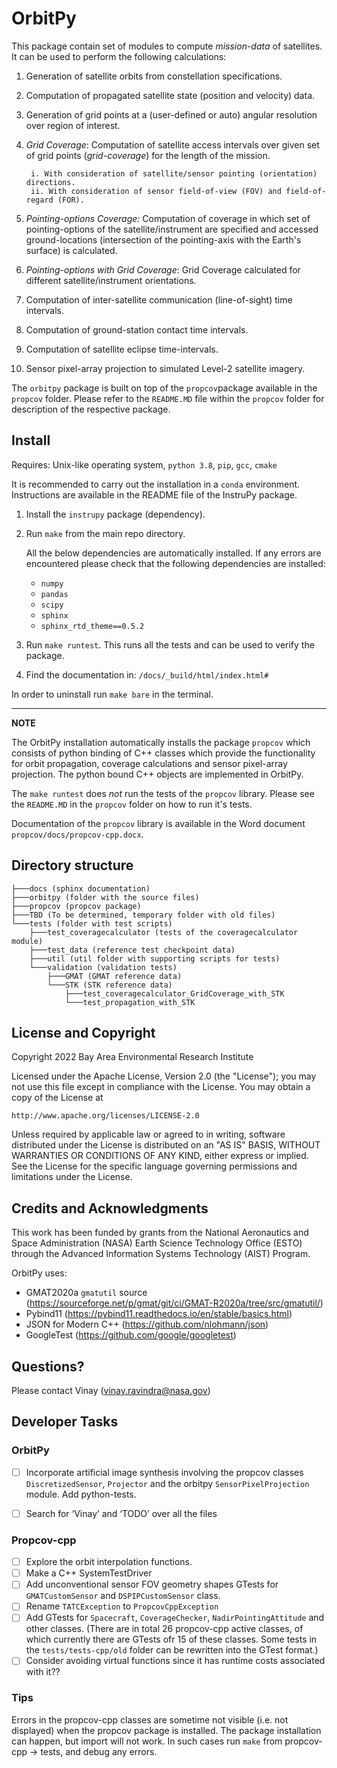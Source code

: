 # OrbitPy

This package contain set of modules to compute *mission-data* of satellites. It can be used to perform the following calculations:

1. Generation of satellite orbits from constellation specifications.
2. Computation of propagated satellite state (position and velocity) data.
3. Generation of grid points at a (user-defined or auto) angular resolution over region of interest.
4. *Grid Coverage*: Computation of satellite access intervals over given set of grid points (*grid-coverage*) for the length of the mission.

        i. With consideration of satellite/sensor pointing (orientation) directions.
        ii. With consideration of sensor field-of-view (FOV) and field-of-regard (FOR).
5. *Pointing-options Coverage:* Computation of coverage in which set of pointing-options of the satellite/instrument are specified and accessed ground-locations (intersection of the pointing-axis with the Earth's surface) is calculated.
6. *Pointing-options with Grid Coverage*: Grid Coverage calculated for different satellite/instrument orientations.
7. Computation of inter-satellite communication (line-of-sight) time intervals.
8. Computation of ground-station contact time intervals.
9. Computation of satellite eclipse time-intervals.
10. Sensor pixel-array projection to simulated Level-2 satellite imagery.

The `orbitpy` package is built on top of the `propcov`package available in the `propcov` folder. Please refer to the `README.MD` file within the `propcov` folder for description of the respective package.

## Install

Requires: Unix-like operating system, `python 3.8`, `pip`, `gcc`, `cmake`

It is recommended to carry out the installation in a `conda` environment. Instructions are available in the README file of the InstruPy package.

1.  Install the `instrupy` package (dependency).

2.  Run `make` from the main repo directory.

    All the below dependencies are automatically installed. If any errors are encountered please check that the following dependencies are 
    installed:

    * `numpy`
    * `pandas`
    * `scipy`
    * `sphinx`
    * `sphinx_rtd_theme==0.5.2`

3.  Run `make runtest`. This runs all the tests and can be used to verify the package.

4.  Find the documentation in: `/docs/_build/html/index.html#`

In order to uninstall run `make bare` in the terminal.


---
**NOTE**

The OrbitPy installation automatically installs the package `propcov` which consists of python binding of C++ classes which provide the functionality for orbit propagation, coverage calculations and sensor pixel-array projection. The python bound C++ objects are implemented in OrbitPy.

The `make runtest` does *not* run the tests of the `propcov` library. Please see the `README.MD` in the `propcov` folder on how to run it's tests.

Documentation of the `propcov` library is available in the Word document `propcov/docs/propcov-cpp.docx`.

## Directory structure
```
├───docs (sphinx documentation)
├───orbitpy (folder with the source files)
├───propcov (propcov package)
├───TBD (To be determined, temporary folder with old files)
└───tests (folder with test scripts)
    ├───test_coveragecalculator (tests of the coveragecalculator module)
    ├───test_data (reference test checkpoint data)
    ├───util (util folder with supporting scripts for tests)
    └───validation (validation tests)
        ├───GMAT (GMAT reference data)
        └───STK (STK reference data)
            ├───test_coveragecalculator_GridCoverage_with_STK
            └───test_propagation_with_STK
```
## License and Copyright

Copyright 2022 Bay Area Environmental Research Institute

Licensed under the Apache License, Version 2.0 (the "License");
you may not use this file except in compliance with the License.
You may obtain a copy of the License at

    http://www.apache.org/licenses/LICENSE-2.0

Unless required by applicable law or agreed to in writing, software
distributed under the License is distributed on an "AS IS" BASIS,
WITHOUT WARRANTIES OR CONDITIONS OF ANY KIND, either express or implied.
See the License for the specific language governing permissions and
limitations under the License.
## Credits and Acknowledgments

This work has been funded by grants from the National Aeronautics and Space Administration (NASA) Earth Science Technology Office (ESTO) through the Advanced Information Systems Technology (AIST) Program.

OrbitPy uses:

* GMAT2020a `gmatutil` source (https://sourceforge.net/p/gmat/git/ci/GMAT-R2020a/tree/src/gmatutil/)
* Pybind11 (https://pybind11.readthedocs.io/en/stable/basics.html)
* JSON for Modern C++ (https://github.com/nlohmann/json)
* GoogleTest (https://github.com/google/googletest)

## Questions?

Please contact Vinay (vinay.ravindra@nasa.gov)

## Developer Tasks

### OrbitPy
- [ ] Incorporate artificial image synthesis involving the propcov classes `DiscretizedSensor`, `Projector` and the orbitpy `SensorPixelProjection` module. Add python-tests.
- [ ] Search for ‘Vinay’ and ‘TODO’ over all the files


### Propcov-cpp

- [ ] Explore the orbit interpolation functions.
- [ ] Make a C++ SystemTestDriver
- [ ] Add unconventional sensor FOV geometry shapes GTests for `GMATCustomSensor` and `DSPIPCustomSensor` class.
- [ ] Rename `TATCException` to `PropcovCppException`
- [ ] Add GTests for `Spacecraft`, `CoverageChecker`, `NadirPointingAttitude` and other classes. (There are in total 26 propcov-cpp active classes, of which currently there are GTests ofr 15 of these classes. Some tests in the `tests/tests-cpp/old` folder can be rewritten into the GTest format.)
- [ ] Consider avoiding virtual functions since it has runtime costs associated with it??

### Tips
Errors in the propcov-cpp classes are sometime not visible (i.e. not displayed) when the propcov package is installed. The package installation can happen, but import will not work. In such cases run `make` from propcov-cpp -> tests, and debug any errors.